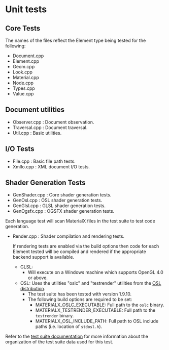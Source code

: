 # Unit tests

## Core Tests

The names of the files reflect the Element type being tested for the following:

- Document.cpp
- Element.cpp
- Geom.cpp
- Look.cpp
- Material.cpp
- Node.cpp
- Types.cpp
- Value.cpp

## Document utilities
- Observer.cpp : Document observation.
- Traversal.cpp : Document traversal.
- Util.cpp : Basic utilities.

## I/O Tests

- File.cpp : Basic file path tests.
- XmlIo.cpp : XML document I/O tests.

## Shader Generation Tests

- GenShader.cpp : Core shader generation tests.
- GenOsl.cpp : OSL shader generation tests.
- GenGlsl.cpp : GLSL shader generation tests.
- GenOgsfx.cpp : OGSFX shader generation tests.

Each language test will scan MaterialX files in the test suite to test code generation.

- Render.cpp : Shader compilation and rendering tests.

  If rendering tests are enabled via the build options then code for each Element tested will be compiled and rendered if the appropriate backend support is available.
  - GLSL:
      - Will execute on a Windows machine which supports OpenGL 4.0 or above.
  - OSL: Uses the utilities "oslc" and "testrender" utilities from the
    [OSL distribution](https://github.com/imageworks/OpenShadingLanguage).
    - The test suite has been tested with version 1.9.10.
    - The following build options are required to be set:
        - MATERIALX_OSLC_EXECUTABLE: Full path to the `oslc` binary.
        - MATERIALX_TESTRENDER_EXECUTABLE: Full path to the `testrender` binary.
        - MATERIALX_OSL_INCLUDE_PATH: Full path to OSL include paths (i.e. location of `stdosl.h`).

Refer to the [test suite documentation](../../documents/TestSuite) for more information about the organization of the test suite data used for this test.
